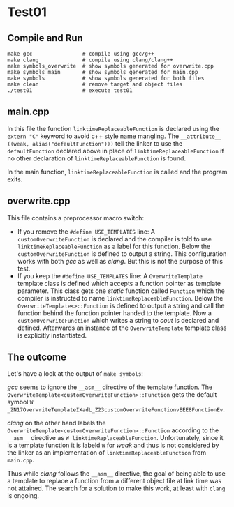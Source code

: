 # Test01

## Compile and Run

	make gcc				# compile using gcc/g++
	make clang				# compile using clang/clang++
	make symbols_overwrite	# show symbols generated for overwrite.cpp
	make symbols_main		# show symbols generated for main.cpp
	make symbols			# show symbols generated for both files
	make clean				# remove target and object files
	./test01				# execute test01

## main.cpp

In this file the function `linktimeReplaceableFunction` is declared
using the `extern "C"` keyword to avoid c++ style name mangling.
The `__attribute__ ((weak, alias("defaultFunction")))` tell the linker
to use the `defaultFunction` declared above in place of
`linktimeReplaceableFunction` if no other declaration of
`linktimeReplaceableFunction` is found.

In the main function, `linktimeReplaceableFunction` is called and the
program exits.


## overwrite.cpp

This file contains a preprocessor macro switch:
* If you remove the `#define USE_TEMPLATES` line: A `customOverwriteFunction`
  is declared and the compiler is told to use `linktimeReplaceableFunction`
  as a label for this function. Below the `customOverwriteFunction` is defined
  to output a string. This configuration works with both _gcc_ as well as
  _clang_. But this is not the purpose of this test.
* If you keep the `#define USE_TEMPLATES` line: A `OverwriteTemplate` template
  class is defined which accepts a function pointer as template parameter.
  This class gets one _static_ function called `Function` which the compiler
  is instructed to name `linktimeReplaceableFunction`.
  Below the `OverwriteTemplate<>::Function` is defined to output a string
  and call the function behind the function pointer handed to the template.
  Now a `customOverwriteFunction` which writes a string to _cout_ is declared
  and defined. Afterwards an instance of the `OverwriteTemplate` template
  class is explicitly instantiated.

## The outcome

Let's have a look at the output of `make symbols`:

_gcc_ seems to ignore the `__asm__` directive of the template function.
The `OverwriteTemplate<customOverwriteFunction>::Function` gets the default
symbol
`W _ZN17OverwriteTemplateIXadL_Z23customOverwriteFunctionvEEE8FunctionEv`.

_clang_ on the other hand labels the
`OverwriteTemplate<customOverwriteFunction>::Function` according to the
`__asm__` directive as `W linktimeReplaceableFunction`.
Unfortunately, since it is a template function it is labeld `W` for _weak_
and thus is not considered by the linker as an implementation of
`linktimeReplaceableFunction` from `main.cpp`.

Thus while _clang_ follows the `__asm__` directive, the goal of being able
to use a template to replace a function from a different object file at
link time was not attained.
The search for a solution to make this work, at least with `clang` is ongoing.
